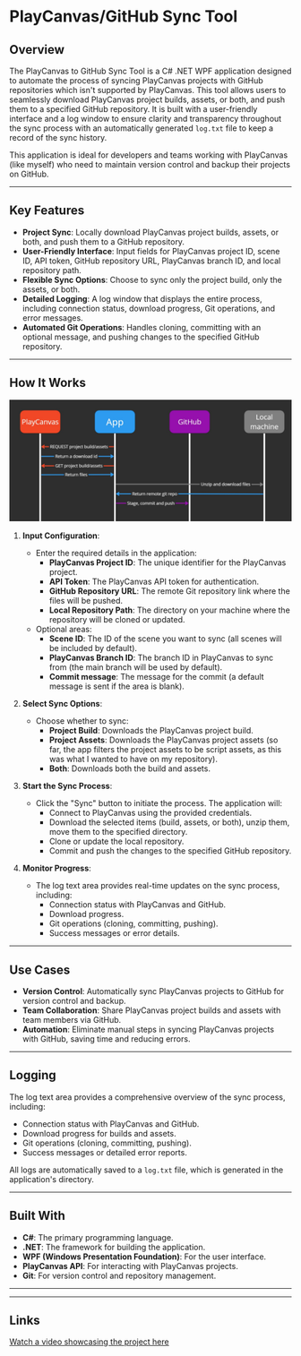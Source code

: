 # PlayCanvas/GitHub Sync Tool

## Overview

The PlayCanvas to GitHub Sync Tool is a C# .NET WPF application designed to automate the process of syncing PlayCanvas projects with GitHub repositories which isn't supported by PlayCanvas. This tool allows users to seamlessly download PlayCanvas project builds, assets, or both, and push them to a specified GitHub repository. It is built with a user-friendly interface and a log window to ensure clarity and transparency throughout the sync process with an automatically generated `log.txt` file to keep a record of the sync history.

This application is ideal for developers and teams working with PlayCanvas (like myself) who need to maintain version control and backup their projects on GitHub.

---

## Key Features

- **Project Sync**: Locally download PlayCanvas project builds, assets, or both, and push them to a GitHub repository.
- **User-Friendly Interface**: Input fields for PlayCanvas project ID, scene ID, API token, GitHub repository URL, PlayCanvas branch ID, and local repository path.
- **Flexible Sync Options**: Choose to sync only the project build, only the assets, or both.
- **Detailed Logging**: A log window that displays the entire process, including connection status, download progress, Git operations, and error messages.
- **Automated Git Operations**: Handles cloning, committing with an optional message, and pushing changes to the specified GitHub repository.

---

## How It Works

![Process Diagram](./Images/SequenceDiagram.jpg)

1. **Input Configuration**:
   - Enter the required details in the application:
     - **PlayCanvas Project ID**: The unique identifier for the PlayCanvas project.
     - **API Token**: The PlayCanvas API token for authentication.
     - **GitHub Repository URL**: The remote Git repository link where the files will be pushed.
     - **Local Repository Path**: The directory on your machine where the repository will be cloned or updated.
   - Optional areas:
     - **Scene ID**: The ID of the scene you want to sync (all scenes will be included by default).
     - **PlayCanvas Branch ID**: The branch ID in PlayCanvas to sync from (the main branch will be used by default).
     - **Commit message**: The message for the commit (a default message is sent if the area is blank).

2. **Select Sync Options**:
   - Choose whether to sync:
     - **Project Build**: Downloads the PlayCanvas project build.
     - **Project Assets**: Downloads the PlayCanvas project assets (so far, the app filters the project assets to be script assets, as this was what I wanted to have on my repository).
     - **Both**: Downloads both the build and assets.

3. **Start the Sync Process**:
   - Click the "Sync" button to initiate the process. The application will:
     - Connect to PlayCanvas using the provided credentials.
     - Download the selected items (build, assets, or both), unzip them, move them to the specified directory.
     - Clone or update the local repository.
     - Commit and push the changes to the specified GitHub repository.

4. **Monitor Progress**:
   - The log text area provides real-time updates on the sync process, including:
     - Connection status with PlayCanvas and GitHub.
     - Download progress.
     - Git operations (cloning, committing, pushing).
     - Success messages or error details.

---

## Use Cases

- **Version Control**: Automatically sync PlayCanvas projects to GitHub for version control and backup.
- **Team Collaboration**: Share PlayCanvas project builds and assets with team members via GitHub.
- **Automation**: Eliminate manual steps in syncing PlayCanvas projects with GitHub, saving time and reducing errors.

---

## Logging

The log text area provides a comprehensive overview of the sync process, including:

- Connection status with PlayCanvas and GitHub.
- Download progress for builds and assets.
- Git operations (cloning, committing, pushing).
- Success messages or detailed error reports.

All logs are automatically saved to a `log.txt` file, which is generated in the application's directory.

---

## Built With

- **C#**: The primary programming language.
- **.NET**: The framework for building the application.
- **WPF (Windows Presentation Foundation)**: For the user interface.
- **PlayCanvas API**: For interacting with PlayCanvas projects.
- **Git**: For version control and repository management.

---

---

## Links

[Watch a video showcasing the project here](https://www.youtube.com/watch?v=bf42XXvFCSs)